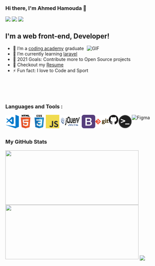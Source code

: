 ### Hi there, I'm Ahmed Hamouda 👋
<p align="left">
    <a href="https://www.linkedin.com/in/ahmed-hamouda-05054820a"><img src="https://img.shields.io/badge/linkedin-%230177B5?style=flat&logo=linkedin&logoColor=white"/></a>
    <a href="https://www.facebook.com/ahmedhamouda9797"><img src="https://img.shields.io/badge/facebook-%230177B5?style=flat&logo=facebook&logoColor=white"/></a>
    <a href="https://codepen.io/Ahmed-adel97"><img src="https://img.shields.io/badge/codepen-%23000?style=flat&logo=codepen&logoColor=white"/></a>
  </p>



## I'm a web front-end, Developer!
<img align="right" alt="GIF" src="https://raw.githubusercontent.com/rahul-jha98/rahul-jha98/main/techstack.gif" width="250px"/>

- 🔭 I’m a [coding academy](https://gazaskygeeks.com/code/) graduate
- 🌱 I’m currently learning [laravel](https://laravel.com/)
- 🥅 2021 Goals: Contribute more to Open Source projects
- 📝 Checkout my [Resume](https://drive.google.com/file/d/1n2Im0IX097itHBShWYVH2kzMDBEKxVH-/view?usp=sharing)
- ⚡ Fun fact: I love to Code and Sport


<br />

<br />

<br />

### Languages and Tools :
<a href="https://code.visualstudio.com/" target="_blank"><img align="left" title="Visual Studio Code" alt="Visual Studio Code" height="42px" src="https://raw.githubusercontent.com/github/explore/80688e429a7d4ef2fca1e82350fe8e3517d3494d/topics/visual-studio-code/visual-studio-code.png" /></a>
<a href="https://en.wikipedia.org/wiki/HTML" target="_blank"><img align="left" title="HTML5" alt="HTML5" height="42px" src="https://raw.githubusercontent.com/github/explore/80688e429a7d4ef2fca1e82350fe8e3517d3494d/topics/html/html.png" /></a>
<a href="https://en.wikipedia.org/wiki/CSS" target="_blank"><img align="left" title="CSS3" alt="CSS3" height="42px" src="https://raw.githubusercontent.com/github/explore/80688e429a7d4ef2fca1e82350fe8e3517d3494d/topics/css/css.png" /></a>
<a href="https://developer.mozilla.org/en-US/docs/Web/JavaScript" target="_blank"><img align="left" title="JavaScript" alt="JavaScript" height="42px" src="https://raw.githubusercontent.com/github/explore/80688e429a7d4ef2fca1e82350fe8e3517d3494d/topics/javascript/javascript.png" /></a>
<a href="https://jquery.com/" target="_blank"><img align="left" title="jQuery" alt="jQuery" height="42px" width="70px" src="./jquery .png" /></a>
<a href="https://getbootstrap.com/" target="_blank">
<img align="left" title="Bootstrap" alt="Bootstrap" height="42px" src="https://raw.githubusercontent.com/github/explore/80688e429a7d4ef2fca1e82350fe8e3517d3494d/topics/bootstrap/bootstrap.png" /></a>
<a href="https://git-scm.com/" target="_blank">
<img align="left" title="Git" alt="Git" height="42px" src="https://raw.githubusercontent.com/github/explore/80688e429a7d4ef2fca1e82350fe8e3517d3494d/topics/git/git.png" /></a>
<a href="https://github.com/" target="_blank"><img align="left" title="GitHub" alt="GitHub" width="30px" src="https://raw.githubusercontent.com/github/explore/78df643247d429f6cc873026c0622819ad797942/topics/github/github.png" /></a>
<a href="https://ubuntu.com/" target="_blank"><img align="left" title="Terminal" alt="Terminal" height="42px" src="https://raw.githubusercontent.com/github/explore/80688e429a7d4ef2fca1e82350fe8e3517d3494d/topics/terminal/terminal.png" /></a>
<a href="https://www.figma.com/" target="_blank"><img align="left" title="Figma" alt="Figma" height="42px" src="https://upload.wikimedia.org/wikipedia/commons/thumb/3/33/Figma-logo.svg/220px-Figma-logo.svg.png" /></a>

<br />

<br />

<br />

### My GitHub Stats

<img align="left" src="https://github-readme-stats.vercel.app/api?&username=ahmedhamouda2&count_private=true&show_icons=true&include_all_commits=true&cache_seconds=1800"  width="415px" height="170px"/>
<img src="https://github-readme-stats.vercel.app/api/top-langs/?username=ahmedhamouda2&layout=compact" width="415px" height="170px"/>
<img align="center" src="https://wakatime.com/share/@ahmedhamouda2/e8394d8d-a41f-492d-8e38-3b59ff35c84d.svg" height="450"/>


